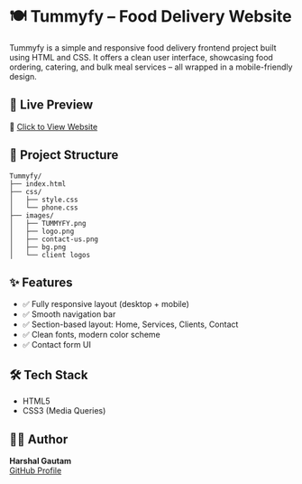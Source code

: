 # 🍽️ Tummyfy – Food Delivery Website

Tummyfy is a simple and responsive food delivery frontend project built using HTML and CSS. It offers a clean user interface, showcasing food ordering, catering, and bulk meal services – all wrapped in a mobile-friendly design.

## 🚀 Live Preview
🔗 [Click to View Website](https://harshallyy.github.io/Tummyfy/)

## 📁 Project Structure
```
Tummyfy/
├── index.html
├── css/
│   ├── style.css
│   └── phone.css
├── images/
│   ├── TUMMYFY.png
│   ├── logo.png
│   ├── contact-us.png
│   ├── bg.png
│   └── client logos
```

## ✨ Features
- ✅ Fully responsive layout (desktop + mobile)
- ✅ Smooth navigation bar
- ✅ Section-based layout: Home, Services, Clients, Contact
- ✅ Clean fonts, modern color scheme
- ✅ Contact form UI

## 🛠️ Tech Stack
- HTML5
- CSS3 (Media Queries)

## 🙋‍♂️ Author
**Harshal Gautam**  
[GitHub Profile](https://github.com/Harshallyy)
